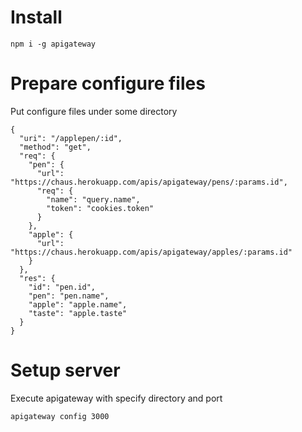 
# Install
```
npm i -g apigateway
```

# Prepare configure files
Put configure files under some directory
```
{
  "uri": "/applepen/:id",
  "method": "get",
  "req": {
    "pen": {
      "url": "https://chaus.herokuapp.com/apis/apigateway/pens/:params.id",
      "req": {
        "name": "query.name",
        "token": "cookies.token"
      }
    },
    "apple": {
      "url": "https://chaus.herokuapp.com/apis/apigateway/apples/:params.id"
    }
  },
  "res": {
    "id": "pen.id",
    "pen": "pen.name",
    "apple": "apple.name",
    "taste": "apple.taste"
  }
}
```

# Setup server
Execute apigateway with specify directory and port

```
apigateway config 3000
```
